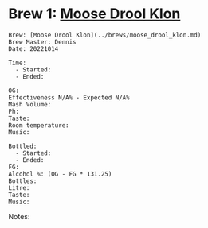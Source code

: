 # Brew 1: [Moose Drool Klon](../brews/moose_drool_klon.md)
```
Brew: [Moose Drool Klon](../brews/moose_drool_klon.md)
Brew Master: Dennis
Date: 20221014

Time:
  - Started:
  - Ended:

OG:
Effectiveness N/A% - Expected N/A%
Mash Volume:
Ph:
Taste:
Room temperature:
Music:
```

```
Bottled: 
  - Started:
  - Ended: 
FG: 
Alcohol %: (OG - FG * 131.25)
Bottles: 
Litre:
Taste: 
Music:
```

Notes:
